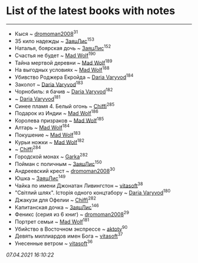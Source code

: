# List of the latest books with notes
---

* Кыся ~ [dromoman2008](users/444/44461886-yandex)<sup>31</sup>
* 35 кило надежды ~ [ЗаяцЛис](users/112/112388384595246311466-google)<sup>153</sup>
* Наталья, боярская дочь ~ [ЗаяцЛис](users/112/112388384595246311466-google)<sup>152</sup>
* Счастья не будет ~ [Mad Wolf](users/947/94738840-vkontakte)<sup>190</sup>
* Тайна мертвой деревни ~ [Mad Wolf](users/947/94738840-vkontakte)<sup>189</sup>
* На выгодных условиях ~ [Mad Wolf](users/947/94738840-vkontakte)<sup>188</sup>
* Убивство Роджера Екройда ~ [Daria Varyvod](users/829/829893410524253-facebook)<sup>184</sup>
* Заколот ~ [Daria Varyvod](users/829/829893410524253-facebook)<sup>183</sup>
* Чорнобиль: я бачив ~ [Daria Varyvod](users/829/829893410524253-facebook)<sup>182</sup>
*  ~ [Daria Varyvod](users/829/829893410524253-facebook)<sup>181</sup>
* Синее пламя 4. Белый огонь ~ [Chiffi](users/105/105831994080785626680-google)<sup>285</sup>
* Подарок из Индии ~ [Mad Wolf](users/947/94738840-vkontakte)<sup>186</sup>
* Королева призраков ~ [Mad Wolf](users/947/94738840-vkontakte)<sup>185</sup>
* Алтарь ~ [Mad Wolf](users/947/94738840-vkontakte)<sup>184</sup>
* Покушение ~ [Mad Wolf](users/947/94738840-vkontakte)<sup>183</sup>
* Курьи ножки ~ [Mad Wolf](users/947/94738840-vkontakte)<sup>182</sup>
*  ~ [Chiffi](users/105/105831994080785626680-google)<sup>284</sup>
* Городской монах ~ [Garka](users/115/115753719718250012620-google)<sup>282</sup>
* Пойман с поличным ~ [ЗаяцЛис](users/112/112388384595246311466-google)<sup>150</sup>
* Андреевский крест ~ [dromoman2008](users/444/44461886-yandex)<sup>30</sup>
* Юшка ~ [ЗаяцЛис](users/112/112388384595246311466-google)<sup>149</sup>
* Чайка по имени Джонатан Ливингстон ~ [vitasoft](users/474/47446642-vkontakte)<sup>38</sup>
* "Світлий шлях". Історія одного концтабору ~ [Daria Varyvod](users/829/829893410524253-facebook)<sup>180</sup>
* Джакузи для Офелии ~ [Chiffi](users/105/105831994080785626680-google)<sup>282</sup>
* Капитанская дочка ~ [ЗаяцЛис](users/112/112388384595246311466-google)<sup>146</sup>
* Феникс (серия из 6 книг) ~ [dromoman2008](users/444/44461886-yandex)<sup>29</sup>
* Портрет семьи ~ [Mad Wolf](users/947/94738840-vkontakte)<sup>181</sup>
* Убийство в Восточном экспрессе ~ [aktoty](users/275/275766107-vkontakte)<sup>90</sup>
* Девять миллиардов имен Бога ~ [vitasoft](users/474/47446642-vkontakte)<sup>37</sup>
* Унесенные ветром ~ [vitasoft](users/474/47446642-vkontakte)<sup>36</sup>


_07.04.2021 16:10:22_
